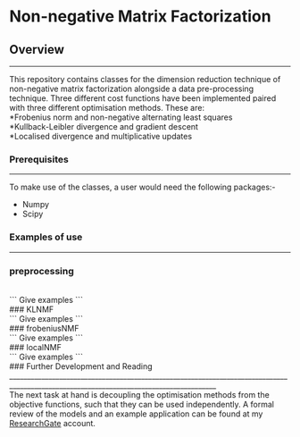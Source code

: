 # Non-negative Matrix Factorization

## Overview 
________________________________________________________________________________________________________________________________________
This repository contains classes for the dimension reduction technique of non-negative matrix factorization alongside a data pre-processing technique. Three different cost functions have been implemented paired with three different optimisation methods. These are:<br>
*Frobenius norm and non-negative alternating least squares 
<br>
*Kullback-Leibler divergence and gradient descent 
<br>
*Localised divergence and multiplicative updates
<br>
### Prerequisites
________________________________________________________________________________________________________________________________________
To make use of the classes, a user would need the following packages:-
* Numpy 
* Scipy

### Examples of use
_______________________________________________________________________________________________________________________________________
### preprocessing
<br>
```
Give examples
```
<br>
### KLNMF
<br>
```
Give examples
```
<br>
### frobeniusNMF
<br>
```
Give examples
```
<br>
### localNMF
<br>
```
Give examples
```
<br>
### Further Development and Reading
________________________________________________________________________________________________________________________________________
<br>
The next task at hand is decoupling the optimisation methods from the objective functions, such that they can be used independently. A formal review of the models and an example application can be found at my <a href="https://www.researchgate.net/publication/338197703_Non-negative_Matrix_Factorization">ResearchGate</a> account. 

